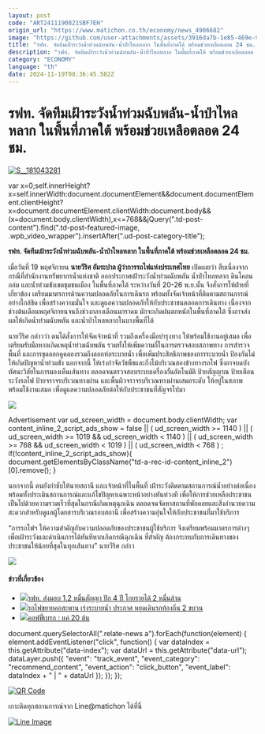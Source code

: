 ```yaml
---
layout: post
code: "ART2411190821SBF7EH"
origin_url: "https://www.matichon.co.th/economy/news_4906682"
image: "https://github.com/user-attachments/assets/3916da7b-1e85-469e-9794-6938f74e0528"
title: "รฟท. จัดทีมเฝ้าระวังน้ำท่วมฉับพลัน-น้ำป่าไหลหลาก ในพื้นที่ภาคใต้ พร้อมช่วยเหลือตลอด 24 ชม."
description: "รฟท. จัดทีมเฝ้าระวังน้ำท่วมฉับพลัน-น้ำป่าไหลหลาก ในพื้นที่ภาคใต้ พร้อมช่วยเหลือตลอด 24 ชม."
category: "ECONOMY"
language: "th"
date: 2024-11-19T08:36:45.582Z
---
```


# รฟท. จัดทีมเฝ้าระวังน้ำท่วมฉับพลัน-น้ำป่าไหลหลาก ในพื้นที่ภาคใต้ พร้อมช่วยเหลือตลอด 24 ชม.

[![](https://www.matichon.co.th/wp-content/uploads/2024/11/S__181043281.jpg "S__181043281")](https://www.matichon.co.th/wp-content/uploads/2024/11/S__181043281.jpg)

var x=0;self.innerHeight?x=self.innerWidth:document.documentElement&&document.documentElement.clientHeight?x=document.documentElement.clientWidth:document.body&&(x=document.body.clientWidth),x<=768&&jQuery(".td-post-content").find(".td-post-featured-image, .wpb\_video\_wrapper").insertAfter(".ud-post-category-title");

**รฟท. จัดทีมเฝ้าระวังน้ำท่วมฉับพลัน-น้ำป่าไหลหลาก ในพื้นที่ภาคใต้ พร้อมช่วยเหลือตลอด 24 ชม.**

เมื่อวันที่ 19 พฤศจิกายน **นายวีริศ อัมระปาล ผู้ว่าการรถไฟแห่งประเทศไทย** เปิดเผยว่า สืบเนื่องจากกรณีที่สำนักงานทรัพยากรน้ำแห่งชาติ ออกประกาศเฝ้าระวังน้ำท่วมฉับพลัน น้ำป่าไหลหลาก ดินโคลนถล่ม และน้ำท่วมขังเขตชุมชนเมือง ในพื้นที่ภาคใต้ ระหว่างวันที่ 20-26 พ.ย.นั้น จึงสั่งการให้ฝ่ายที่เกี่ยวข้อง เตรียมมาตรการด้านความปลอดภัยในการเดินรถ พร้อมทั้งจัดเจ้าหน้าที่ติดตามสถานการณ์อย่างใกล้ชิด เพื่อสร้างความมั่นใจ และดูแลความปลอดภัยให้กับประชาชนตลอดการเดินทาง เนื่องจากช่วงต้นเดือนพฤศจิกายนจนถึงช่วงกลางเดือนมกราคม มักจะเกิดฝนตกหนักในพื้นที่ภาคใต้ ซึ่งอาจส่งผลให้เกิดน้ำท่วมฉับพลัน และน้ำป่าไหลหลากในบางพื้นที่ได้

นายวีริศ กล่าวว่า ตนได้สั่งการให้จัดเจ้าหน้าที่ รวมถึงเครื่องมือบำรุงทาง ให้พร้อมใช้งานอยู่เสมอ เพื่อเตรียมรับมือหากเกิดเหตุน้ำท่วมฉับพลัน รวมทั้งให้เพิ่มความถี่ในการตรวจสอบสภาพทาง การสำรวจพื้นที่ และการขุดลอกคูคลองรวมถึงลอกท่อระบายน้ำ เพื่อเพิ่มประสิทธิภาพของการระบายน้ำ ป้องกันไม่ให้เกิดปัญหาน้ำท่วมขัง นอกจากนี้ ให้เร่งกำจัดวัชพืชและกิ่งไม้บริเวณสองข้างทางรถไฟ ซึ่งอาจบดบังทัศนะวิสัยในการมองเห็นเส้นทาง ตลอดจนตรวจสอบระบบเครื่องกั้นอัตโนมัติ ป้ายสัญญาณ ป้ายเตือนระวังรถไฟ ป้ายจราจรบริเวณทางผ่าน และพื้นผิวจราจรบริเวณทางผ่านเสมอระดับ ให้อยู่ในสภาพพร้อมใช้งานเสมอ เพื่อดูแลความปลอดภัยต่อให้กับประชาชนที่สัญจรไปมา

![](https://www.matichon.co.th/wp-content/uploads/2024/11/S__18104324.jpg)

Advertisement var ud\_screen\_width = document.body.clientWidth; var content\_inline\_2\_script\_ads\_show = false || ( ud\_screen\_width >= 1140 ) || ( ud\_screen\_width >= 1019 && ud\_screen\_width < 1140 ) || ( ud\_screen\_width >= 768 && ud\_screen\_width < 1019 ) || ( ud\_screen\_width < 768 ) ; if(!content\_inline\_2\_script\_ads\_show){ document.getElementsByClassName("td-a-rec-id-content\_inline\_2")\[0\].remove(); }

นอกจากนี้ ตนยังกำชับให้นายสถานี และเจ้าหน้าที่ในพื้นที่ เฝ้าระวังติดตามสถานการณ์น้ำอย่างต่อเนื่อง พร้อมทั้งประเมินสถานการณ์และแก้ไขปัญหาเฉพาะหน้าอย่างทันท่วงที เพื่อให้การช่วยเหลือประชาชนเป็นไปด้วยความรวดเร็วที่สุดในกรณีเกิดเหตุฉุกเฉิน ตลอดจนจัดหาสถานที่พักคอยและสิ่งอำนวยความสะดวกสำหรับดูแลผู้โดยสารบริเวณรอบสถานี เพื่อสร้างความอุ่นใจให้กับประชาชนที่มาใช้บริการ

“การรถไฟฯ ให้ความสำคัญกับความปลอดภัยของประชาชนผู้ใช้บริการ จึงเตรียมพร้อมมาตรการต่างๆ เพื่อเฝ้าระวังและดำเนินการได้ทันทีหากเกิดกรณีฉุกเฉิน ที่สำคัญ ต้องกระทบกับการเดินทางของประชาชนให้น้อยที่สุดในทุกเส้นทาง” นายวีริศ กล่าว

![](https://www.matichon.co.th/wp-content/uploads/2024/11/S__18104327.jpg)

#### ข่าวที่เกี่ยวข้อง

*   [![](https://www.matichon.co.th/wp-content/uploads/2024/11/S__31744076.jpg)รฟท. ส่งมอบ 1.2 หมื่นสัญญา ปัก 4 ปี โกยรายได้ 2 หมื่นล้าน](https://www.matichon.co.th/economy/news_4883750)
*   [![](https://www.matichon.co.th/wp-content/uploads/2024/08/รถไฟ1.jpg)รถไฟขยายคอสะพาน เร่งระบายน้ำ ประกาศ หยุดเดินรถท้องถิ่น 2 ขบวน](https://www.matichon.co.th/economy/news_4752728)
*   [![](https://www.matichon.co.th/wp-content/uploads/2024/08/break-20AUG-1.jpg)คอฟฟี่เบรก : แค่ 20 ต้น](https://www.matichon.co.th/economy/news_4744247)

document.querySelectorAll(".relate-news a").forEach(function(element) { element.addEventListener("click", function() { var dataIndex = this.getAttribute("data-index"); var dataUrl = this.getAttribute("data-url"); dataLayer.push({ "event": "track\_event", "event\_category": "recommend\_content", "event\_action": "click\_button", "event\_label": dataIndex + " | " + dataUrl }); }); });

[![QR Code](https://www.matichon.co.th/wp-content/uploads/2023/07/wob1371z.jpg)](https://lin.ee/ht0nDxX)

เกาะติดทุกสถานการณ์จาก Line@matichon ได้ที่นี่

[![Line Image](https://www.matichon.co.th/wp-content/uploads/2023/07/th.png)](https://lin.ee/ht0nDxX)